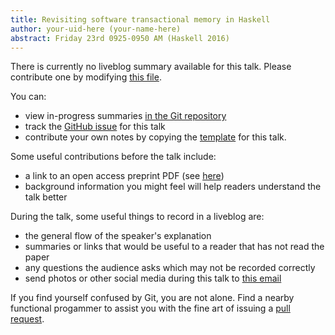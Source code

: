 ```yaml
---
title: Revisiting software transactional memory in Haskell
author: your-uid-here (your-name-here)
abstract: Friday 23rd 0925-0950 AM (Haskell 2016)
---
```


There is currently no liveblog summary available for this talk. Please contribute one by modifying [this file](https://github.com/ocamllabs/icfp2016-blog/blob/master/Haskell/revisiting-software-transactio.md).

You can:
* view in-progress summaries [in the Git repository](https://github.com/ocamllabs/icfp2016-blog/tree/master/Haskell/revisiting-software-transactio/)
* track the [GitHub issue](https://github.com/ocamllabs/icfp2016-blog/issues/137) for this talk
* contribute your own notes by copying the [template](revisiting-software-transactio/template.md) for this talk.

Some useful contributions before the talk include:
* a link to an open access preprint PDF (see [here](https://github.com/gasche/icfp2016-papers))
* background information you might feel will help readers understand the talk better

During the talk, some useful things to record in a liveblog are:
* the general flow of the speaker's explanation
* summaries or links that would be useful to a reader that has not read the paper
* any questions the audience asks which may not be recorded correctly
* send photos or other social media during this talk to [this email](mailto:icfp16.photos@gmail.com?subject=Haskell:revisiting-software-transactio)

If you find yourself confused by Git, you are not alone. Find a nearby functional progammer
to assist you with the fine art of issuing a [pull request](https://help.github.com/articles/about-pull-requests/).

